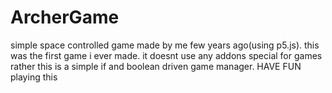 # ArcherGame
simple space controlled game made by me few years ago(using p5.js).
this was the first game i ever made.
it doesnt use any addons special for games rather this is a simple if and boolean driven game manager.
HAVE FUN playing this
